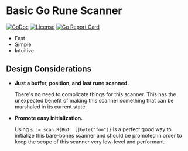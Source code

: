 # Basic Go Rune Scanner

[![GoDoc](https://godoc.org/github.com/rwxrob/scan?status.svg)](https://godoc.org/github.com/rwxrob/scan)
[![License](https://img.shields.io/badge/license-Apache2-brightgreen.svg)](LICENSE)
[![Go Report
Card](https://goreportcard.com/badge/github.com/rwxrob/scan)](https://goreportcard.com/report/github.com/rwxrob/scan)

* Fast
* Simple
* Intuitive

## Design Considerations

* **Just a buffer, position, and last rune scanned.**

  There's no need to complicate things for this scanner. This has the
  unexpected benefit of making this scanner something that can be
  marshaled in its current state.

* **Promote easy initialization.**

  Using `s := scan.R{Buf: []byte("foo")}` is a perfect good way to
  initialize this bare-bones scanner and should be promoted in order to
  keep the scope of this scanner very low-level and performant.
